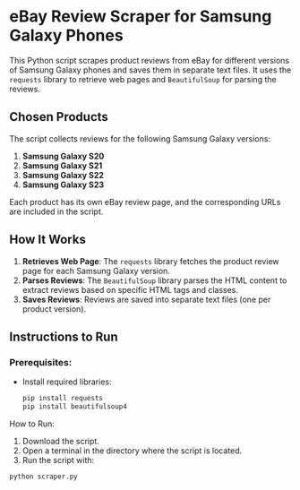 # eBay Review Scraper for Samsung Galaxy Phones

This Python script scrapes product reviews from eBay for different versions of Samsung Galaxy phones and saves them in separate text files. It uses the `requests` library to retrieve web pages and `BeautifulSoup` for parsing the reviews.


## Chosen Products

The script collects reviews for the following Samsung Galaxy versions:

1. **Samsung Galaxy S20**  
2. **Samsung Galaxy S21**  
3. **Samsung Galaxy S22**  
4. **Samsung Galaxy S23**

Each product has its own eBay review page, and the corresponding URLs are included in the script.


## How It Works

1. **Retrieves Web Page**: The `requests` library fetches the product review page for each Samsung Galaxy version.
2. **Parses Reviews**: The `BeautifulSoup` library parses the HTML content to extract reviews based on specific HTML tags and classes.
3. **Saves Reviews**: Reviews are saved into separate text files (one per product version).


## Instructions to Run

### Prerequisites:

- Install required libraries:
    ```bash
  pip install requests
  pip install beautifulsoup4
    ```

How to Run:
1. Download the script.
2. Open a terminal in the directory where the script is located.
3. Run the script with:
```bash
python scraper.py
```